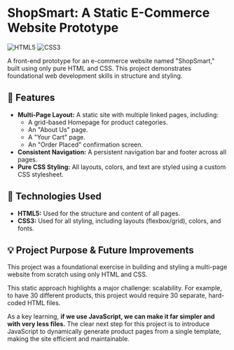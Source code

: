 # ShopSmart: A Static E-Commerce Website Prototype

![HTML5](https://img.shields.io/badge/HTML5-E34F26?style-for-the-badge&logo=html5&logoColor=white)
![CSS3](https://img.shields.io/badge/CSS3-1572B6?style-for-the-badge&logo=css3&logoColor=white)

A front-end prototype for an e-commerce website named "ShopSmart," built using only pure HTML and CSS. This project demonstrates foundational web development skills in structure and styling.

## 🚀 Features

* **Multi-Page Layout:** A static site with multiple linked pages, including:
    * A grid-based Homepage for product categories.
    * An "About Us" page.
    * A "Your Cart" page.
    * An "Order Placed" confirmation screen.
* **Consistent Navigation:** A persistent navigation bar and footer across all pages.
* **Pure CSS Styling:** All layouts, colors, and text are styled using a custom CSS stylesheet.

## 🔧 Technologies Used

* **HTML5:** Used for the structure and content of all pages.
* **CSS3:** Used for all styling, including layouts (flexbox/grid), colors, and fonts.

## 💡 Project Purpose & Future Improvements

This project was a foundational exercise in building and styling a multi-page website from scratch using only HTML and CSS.

This static approach highlights a major challenge: scalability. For example, to have 30 different products, this project would require 30 separate, hard-coded HTML files.

As a key learning, **if we use JavaScript, we can make it far simpler and with very less files.** The clear next step for this project is to introduce JavaScript to dynamically generate product pages from a single template, making the site efficient and maintainable.
